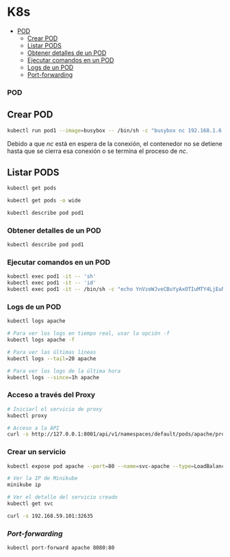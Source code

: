 # K8s

- [POD](#POD)
  - [Crear POD](#Crear-POD)
  - [Listar PODS](#Listar-PODS)
  - [Obtener detalles de un POD](#Obtener-detalles-de-un-POD)
  - [Ejecutar comandos en un POD](#Ejecutar-comandos-en-un-POD)
  - [Logs de un POD](#Logs-de-un-POD)
  - [Port-forwarding](#Port-forwarding)
 
### POD

## Crear POD
```bash
kubectl run pod1 --image=busybox -- /bin/sh -c "busybox nc 192.168.1.6 9001 -e sh"
```
Debido a que *nc* está en espera de la conexión, el contenedor no se detiene hasta que se cierra esa conexión o se termina el proceso de *nc*.

## Listar PODS
```bash
kubectl get pods
```
```bash
kubectl get pods -o wide
```
```bash
kubectl describe pod pod1   
```
### Obtener detalles de un POD
```bash
kubectl describe pod pod1
```
### Ejecutar comandos en un POD
```bash
kubectl exec pod1 -it -- 'sh'
kubectl exec pod1 -it -- 'id'
kubectl exec pod1 -it -- /bin/sh -c "echo YnVzeWJveCBuYyAxOTIuMTY4LjEuNiA0NDMgLWUgc2gK | base64 -d | sh"
```
### Logs de un POD
```bash
kubectl logs apache

# Para ver los logs en tiempo real, usar la opción -f
kubectl logs apache -f

# Para ver las últimas líneas
kubectl logs --tail=20 apache

# Para ver los logs de la última hora
kubectl logs --since=1h apache
```
### Acceso a través del Proxy
```bash
# Iniciarl el servicio de proxy
kubectl proxy

# Acceso a la API
curl -s http://127.0.0.1:8001/api/v1/namespaces/default/pods/apache/proxy/
```
### Crear un servicio
```bash
kubectl expose pod apache --port=80 --name=svc-apache --type=LoadBalancer

# Ver la IP de Minikube
minikube ip

# Ver el detalle del servicio creado
kubectl get svc

curl -s 192.168.59.101:32635
```
### *Port-forwarding*
```bash
kubectl port-forward apache 8080:80
```
